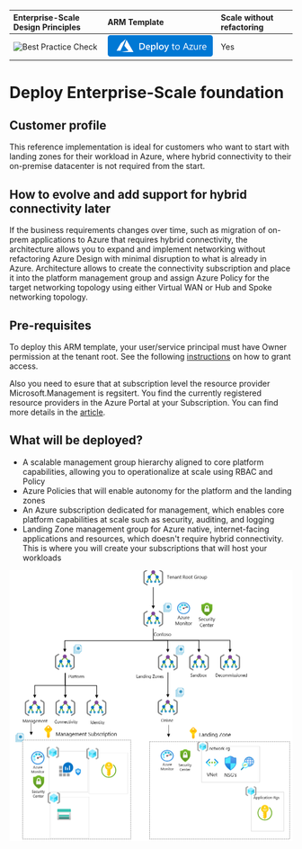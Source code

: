 | Enterprise-Scale Design Principles | ARM Template | Scale without refactoring |
|:-------------|:--------------|:--------------|
|![Best Practice Check](https://azurequickstartsservice.blob.core.windows.net/badges/subscription-deployments/create-rg-lock-role-assignment/BestPracticeResult.svg)|[![Deploy To Azure](https://raw.githubusercontent.com/Azure/azure-quickstart-templates/master/1-CONTRIBUTION-GUIDE/images/deploytoazure.svg?sanitize=true)](https://ms.portal.azure.com/?feature.customportal=false#create/Microsoft.Template/uri/https%3A%2F%2Fraw.githubusercontent.com%2FAzure%2FAzOps%2Fmain%2Ftemplate%2Fux-foundation.json)  | Yes |

# Deploy Enterprise-Scale foundation

## Customer profile

This reference implementation is ideal for customers who want to start with landing zones for their workload in Azure, where hybrid connectivity to their on-premise datacenter is not required from the start.

## How to evolve and add support for hybrid connectivity later

If the business requirements changes over time, such as migration of on-prem applications to Azure that requires hybrid connectivity, the architecture allows you to expand and implement networking without refactoring Azure Design with minimal disruption to what is already in Azure. Architecture allows to create the connectivity subscription and place it into the platform management group and assign Azure Policy for the target networking topology using either Virtual WAN or Hub and Spoke networking topology.

## Pre-requisites

To deploy this ARM template, your user/service principal must have Owner permission at the tenant root.
See the following [instructions](https://docs.microsoft.com/en-us/azure/role-based-access-control/elevate-access-global-admin) on how to grant access.

Also you need to esure that at subscription level the resource provider Microsoft.Management is regsitert. You find the currently registered resource providers in the Azure Portal at your Subscription. You can find more details in the [article](https://docs.microsoft.com/en-us/azure/azure-resource-manager/management/resource-providers-and-types).

## What will be deployed?

- A scalable management group hierarchy aligned to core platform capabilities, allowing you to operationalize at scale using RBAC and Policy
- Azure Policies that will enable autonomy for the platform and the landing zones
- An Azure subscription dedicated for management, which enables core platform capabilities at scale such as security, auditing, and logging
- Landing Zone management group for Azure native, internet-facing applications and resources, which doesn't require hybrid connectivity. This is where you will create your subscriptions that will host your workloads

![Enterprise-Scale without connectivity](./media/es-without-networking.PNG)
